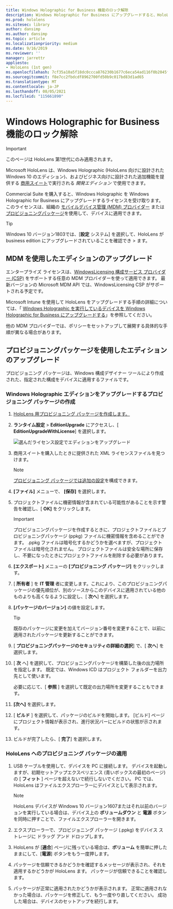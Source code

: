 ```yaml
---
title: Windows Holographic for Business 機能のロック解除
description: Windows Holographic for Business にアップグレードすると、HoloLens はビジネス向けに設計された追加機能を提供します。
ms.prod: hololens
ms.sitesec: library
author: dansimp
ms.author: dansimp
ms.topic: article
ms.localizationpriority: medium
ms.date: 9/16/2019
ms.reviewer: ''
manager: jarrettr
appliesto:
- HoloLens (1st gen)
ms.openlocfilehash: 7cf35a10a5f18dc0ccca876230b1677c6eca54ad116f0b2045fc1b269ac6c4b0
ms.sourcegitcommit: f8e7cc2fbdcdf8962700fd50b9c017bd83d1ad65
ms.translationtype: MT
ms.contentlocale: ja-JP
ms.lasthandoff: 08/05/2021
ms.locfileid: "115661890"
---
```

# <a name="unlock-windows-holographic-for-business-features"></a>Windows Holographic for Business 機能のロック解除

> [!IMPORTANT]
> このページは HoloLens 第1世代にのみ適用されます。

Microsoft HoloLens は、Windows Holographic (HoloLens 向けに設計された Windows 10 のエディション)、およびビジネス向けに設計された追加機能を提供する [商用スイート](hololens-commercial-features.md)で実行される *開発エディション* で使用できます。

Commercial Suite を購入すると、Windows Holographic を Windows Holographic for Business にアップグレードするライセンスを受け取ります。 このライセンスは、組織の [モバイルデバイス管理 (MDM) プロバイダー](#edition-upgrade-by-using-mdm) または [プロビジョニングパッケージ](#edition-upgrade-by-using-a-provisioning-package)を使用して、デバイスに適用できます。

> [!TIP]
> Windows 10 バージョン1803では、[**設定** システム] を選択して、HoloLens が business edition にアップグレードされていることを確認でき  >  ます。

## <a name="edition-upgrade-by-using-mdm"></a>MDM を使用したエディションのアップグレード

エンタープライズ ライセンスは、[WindowsLicensing 構成サービス プロバイダー (CSP)](https://msdn.microsoft.com/library/windows/hardware/dn904983.aspx) をサポートする任意の MDM プロバイダーを使って適用できます。 最新バージョンの Microsoft MDM API では、WindowsLicensing CSP がサポートされる予定です。

Microsoft Intune を使用して HoloLens をアップグレードする手順の詳細については、「 [Windows Holographic を実行しているデバイスを Windows Holographic for Business にアップグレードする](/intune/holographic-upgrade)」を参照してください。

 他の MDM プロバイダーでは、ポリシーをセットアップして展開する具体的な手順が異なる場合があります。

## <a name="edition-upgrade-by-using-a-provisioning-package"></a>プロビジョニングパッケージを使用したエディションのアップグレード

プロビジョニング パッケージは、Windows 構成デザイナー ツールにより作成された、指定された構成をデバイスに適用するファイルです。

### <a name="create-a-provisioning-package-that-upgrades-the-windows-holographic-edition"></a>Windows Holographic エディションをアップグレードするプロビジョニング パッケージの作成

1. [HoloLens 用プロビジョニング パッケージを作成します。](hololens-provisioning.md)
1. **ランタイム設定**  >  **EditionUpgrade** にアクセスし、[ **EditionUpgradeWithLicense**] を選択します。

    ![選んだライセンス設定でエディションをアップグレード](images/icd1.png)

1. 商用スイートを購入したときに提供された XML ライセンスファイルを見つけます。

    > [!NOTE]
    > [プロビジョニング パッケージでは追加の設定](hololens-provisioning.md)を構成できます。

1. **[ファイル]** メニューで、 **[保存]** を選択します。 

1. プロジェクトファイルに機密情報が含まれている可能性があることを示す警告を確認し、[ **OK]** をクリックします。

    > [!IMPORTANT]
    > プロビジョニングパッケージを作成するときに、プロジェクトファイルとプロビジョニングパッケージ (ppkg) ファイルに機密情報を含めることができます。 .ppkg ファイルは暗号化するかどうかを選べますが、プロジェクト ファイルは暗号化されません。 プロジェクトファイルは安全な場所に保存し、不要になったときにプロジェクトファイルを削除する必要があります。

1. **[エクスポート]** メニューの **[プロビジョニング パッケージ]** をクリックします。

1. [ **所有者** ] を **IT 管理** 者に変更します。これにより、このプロビジョニングパッケージの優先順位が、別のソースからこのデバイスに適用されている他のものよりも高くなるように設定し、[ **次へ**] を選択します。

1. **[パッケージのバージョン]** の値を設定します。

    > [!TIP]
    > 既存のパッケージに変更を加えてバージョン番号を変更することで、以前に適用されたパッケージを更新することができます。

1. [ **プロビジョニングパッケージのセキュリティの詳細の選択**] で、[ **次へ**] を選択します。

1. [ **次** へ] を選択して、プロビジョニングパッケージを構築した後の出力場所を指定します。 既定では、Windows ICD はプロジェクト フォルダーを出力先として使います。

    必要に応じて、[ **参照** ] を選択して既定の出力場所を変更することもできます。

1. **[次へ]** を選択します。

1. [ **ビルド** ] を選択して、パッケージのビルドを開始します。 [ビルド] ページにプロジェクト情報が表示され、進行状況バーにビルドの状態が示されます。

1. ビルドが完了したら、[ **完了**] を選択します。

### <a name="apply-the-provisioning-package-to-hololens"></a>HoloLens へのプロビジョニング パッケージの適用

1. USB ケーブルを使用して、デバイスを PC に接続します。 デバイスを起動しますが、初期セットアップエクスペリエンス (青いボックスの最初のページ) の [ **フィット** ] ページを超えないで続行しないでください。 PC では、HoloLens はファイルエクスプローラーにデバイスとして表示されます。

    > [!NOTE]
    > HoloLens デバイスが Windows 10 バージョン1607またはそれ以前のバージョンを実行している場合は、デバイス上の **ボリュームダウン** と **電源** ボタンを同時に押すことで、ファイルエクスプローラーを開きます。

1. エクスプローラーで、プロビジョニング パッケージ (.ppkg) をデバイス ストレージに ドラッグ アンド ドロップします。

1. HoloLens が [**適合**] ページに残っている場合は、**ボリューム** を簡単に押したままにして、[**電源**] ボタンをもう一度押します。

1. パッケージを信頼できるかどうかを確認するメッセージが表示され、それを適用するかどうかが HoloLens ます。 パッケージが信頼できることを確認します。

1. パッケージが正常に適用されたかどうかが表示されます。 正常に適用されなかった場合は、パッケージを修正して、もう一度やり直してください。 成功した場合は、デバイスのセットアップを続行します。
